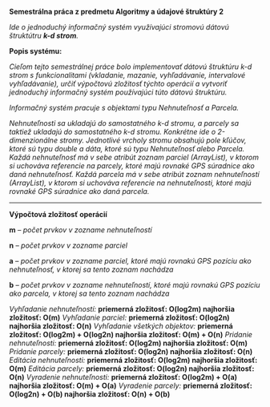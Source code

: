 **Semestrálna práca z predmetu Algoritmy a údajové štruktúry 2**

_Ide o jednoduchý informačný systém využívajúci stromovú dátovú štruktútru **k-d strom**._


**Popis systému:**

_Cieľom tejto semestrálnej práce bolo implementovať dátovú štruktúru k-d strom s funkcionalitami (vkladanie, mazanie, vyhľadávanie, intervalové vyhľadávanie), určiť výpočtovú zložitosť týchto operácií a vytvoriť jednoduchý informačný systém používajúci túto dátovú štruktúru._

_Informačný systém pracuje s objektami typu Nehnuteľnosť a Parcela._

_Nehnuteľnosti sa ukladajú do samostatného k-d stromu, a parcely sa taktiež ukladajú do samostatného k-d stromu. Konkrétne ide o 2-dimenzionálne stromy.
Jednotlivé vrcholy stromu obsahujú pole kľúčov, ktoré sú typu double a dáta, ktoré sú typu Nehnuteľnosť alebo Parcela. Každá nehnuteľnosť má v sebe atribút zoznam parciel (ArrayList), v ktorom si uchováva referencie na parcely, ktoré majú rovnaké GPS súradnice ako daná nehnuteľnosť. Každá parcela má v sebe atribút zoznam nehnuteľností (ArrayList), v ktorom si uchováva referencie na nehnuteľnosti, ktoré majú rovnaké GPS súradnice ako daná parcela._

---------------------------------
**Výpočtová zložitosť operácií**

**m** – _počet prvkov v zozname nehnuteľností_

**n** – _počet prvkov v zozname parciel_

**a** – _počet prvkov v zozname parciel, ktoré majú rovnakú GPS pozíciu ako nehnuteľnosť, v ktorej sa tento zoznam nachádza_

**b** – _počet prvkov v zozname nehnuteľností, ktoré majú rovnakú GPS pozíciu ako parcela, v ktorej sa tento zoznam nachádza_

_Vyhľadanie nehnuteľností:_ **priemerná zložitosť: O(log2m)        najhoršia zložitosť: O(m)**
_Vyhľadanie parciel:_ **priemerná zložitosť: O(log2n)        najhoršia zložitosť: O(n)**
_Vyhľadanie všetkých objektov:_ **priemerná zložitosť: O(log2m) + O(log2n)        najhoršia zložitosť: O(m) + O(n)**
_Pridanie nehnuteľnosti:_ **priemerná zložitosť: O(log2m)        najhoršia zložitosť: O(m)**
_Pridanie parcely:_ **priemerná zložitosť: O(log2n)        najhoršia zložitosť: O(n)**
_Editácia nehnuteľnosti:_ **priemerná zložitosť: O(log2m)        najhoršia zložitosť: O(m)**
_Editácia parcely:_ **priemerná zložitosť: O(log2n)        najhoršia zložitosť: O(n)**
_Vyradenie nehnuteľnosti:_ **priemerná zložitosť: O(log2m) + O(a)        najhoršia zložitosť: O(m) + O(a)**
_Vyradenie parcely:_ **priemerná zložitosť: O(log2n) + O(b)        najhoršia zložitosť: O(n) + O(b)**
